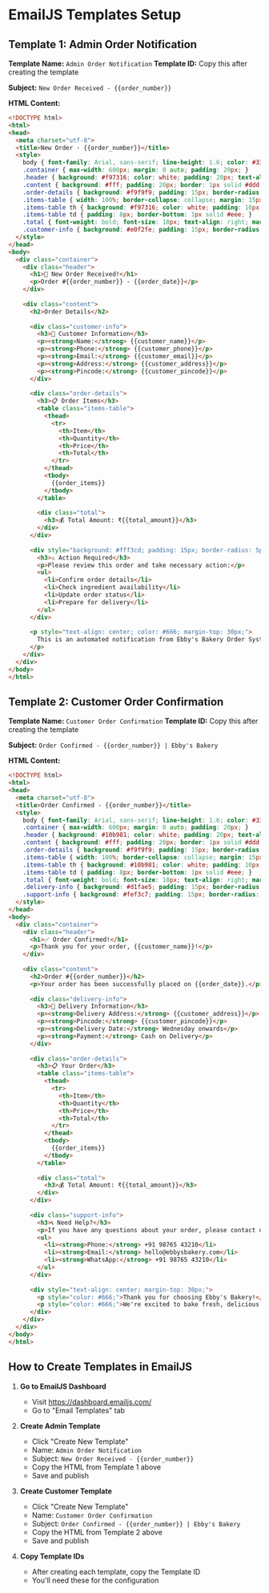 # EmailJS Templates Setup

## Template 1: Admin Order Notification

**Template Name:** `Admin Order Notification`
**Template ID:** Copy this after creating the template

**Subject:** `New Order Received - {{order_number}}`

**HTML Content:**
```html
<!DOCTYPE html>
<html>
<head>
  <meta charset="utf-8">
  <title>New Order - {{order_number}}</title>
  <style>
    body { font-family: Arial, sans-serif; line-height: 1.6; color: #333; }
    .container { max-width: 600px; margin: 0 auto; padding: 20px; }
    .header { background: #f97316; color: white; padding: 20px; text-align: center; border-radius: 8px 8px 0 0; }
    .content { background: #fff; padding: 20px; border: 1px solid #ddd; border-radius: 0 0 8px 8px; }
    .order-details { background: #f9f9f9; padding: 15px; border-radius: 5px; margin: 15px 0; }
    .items-table { width: 100%; border-collapse: collapse; margin: 15px 0; }
    .items-table th { background: #f97316; color: white; padding: 10px; text-align: left; }
    .items-table td { padding: 8px; border-bottom: 1px solid #eee; }
    .total { font-weight: bold; font-size: 18px; text-align: right; margin-top: 15px; }
    .customer-info { background: #e0f2fe; padding: 15px; border-radius: 5px; margin: 15px 0; }
  </style>
</head>
<body>
  <div class="container">
    <div class="header">
      <h1>🎂 New Order Received!</h1>
      <p>Order #{{order_number}} - {{order_date}}</p>
    </div>
    
    <div class="content">
      <h2>Order Details</h2>
      
      <div class="customer-info">
        <h3>👤 Customer Information</h3>
        <p><strong>Name:</strong> {{customer_name}}</p>
        <p><strong>Phone:</strong> {{customer_phone}}</p>
        <p><strong>Email:</strong> {{customer_email}}</p>
        <p><strong>Address:</strong> {{customer_address}}</p>
        <p><strong>Pincode:</strong> {{customer_pincode}}</p>
      </div>
      
      <div class="order-details">
        <h3>📋 Order Items</h3>
        <table class="items-table">
          <thead>
            <tr>
              <th>Item</th>
              <th>Quantity</th>
              <th>Price</th>
              <th>Total</th>
            </tr>
          </thead>
          <tbody>
            {{order_items}}
          </tbody>
        </table>
        
        <div class="total">
          <h3>💰 Total Amount: ₹{{total_amount}}</h3>
        </div>
      </div>
      
      <div style="background: #fff3cd; padding: 15px; border-radius: 5px; margin: 15px 0;">
        <h3>⚠️ Action Required</h3>
        <p>Please review this order and take necessary action:</p>
        <ul>
          <li>Confirm order details</li>
          <li>Check ingredient availability</li>
          <li>Update order status</li>
          <li>Prepare for delivery</li>
        </ul>
      </div>
      
      <p style="text-align: center; color: #666; margin-top: 30px;">
        This is an automated notification from Ebby's Bakery Order System
      </p>
    </div>
  </div>
</body>
</html>
```

## Template 2: Customer Order Confirmation

**Template Name:** `Customer Order Confirmation`
**Template ID:** Copy this after creating the template

**Subject:** `Order Confirmed - {{order_number}} | Ebby's Bakery`

**HTML Content:**
```html
<!DOCTYPE html>
<html>
<head>
  <meta charset="utf-8">
  <title>Order Confirmed - {{order_number}}</title>
  <style>
    body { font-family: Arial, sans-serif; line-height: 1.6; color: #333; }
    .container { max-width: 600px; margin: 0 auto; padding: 20px; }
    .header { background: #10b981; color: white; padding: 20px; text-align: center; border-radius: 8px 8px 0 0; }
    .content { background: #fff; padding: 20px; border: 1px solid #ddd; border-radius: 0 0 8px 8px; }
    .order-details { background: #f9f9f9; padding: 15px; border-radius: 5px; margin: 15px 0; }
    .items-table { width: 100%; border-collapse: collapse; margin: 15px 0; }
    .items-table th { background: #10b981; color: white; padding: 10px; text-align: left; }
    .items-table td { padding: 8px; border-bottom: 1px solid #eee; }
    .total { font-weight: bold; font-size: 18px; text-align: right; margin-top: 15px; }
    .delivery-info { background: #d1fae5; padding: 15px; border-radius: 5px; margin: 15px 0; }
    .support-info { background: #fef3c7; padding: 15px; border-radius: 5px; margin: 15px 0; }
  </style>
</head>
<body>
  <div class="container">
    <div class="header">
      <h1>✅ Order Confirmed!</h1>
      <p>Thank you for your order, {{customer_name}}!</p>
    </div>
    
    <div class="content">
      <h2>Order #{{order_number}}</h2>
      <p>Your order has been successfully placed on {{order_date}}.</p>
      
      <div class="delivery-info">
        <h3>🚚 Delivery Information</h3>
        <p><strong>Delivery Address:</strong> {{customer_address}}</p>
        <p><strong>Pincode:</strong> {{customer_pincode}}</p>
        <p><strong>Delivery Date:</strong> Wednesday onwards</p>
        <p><strong>Payment:</strong> Cash on Delivery</p>
      </div>
      
      <div class="order-details">
        <h3>📋 Your Order</h3>
        <table class="items-table">
          <thead>
            <tr>
              <th>Item</th>
              <th>Quantity</th>
              <th>Price</th>
              <th>Total</th>
            </tr>
          </thead>
          <tbody>
            {{order_items}}
          </tbody>
        </table>
        
        <div class="total">
          <h3>💰 Total Amount: ₹{{total_amount}}</h3>
        </div>
      </div>
      
      <div class="support-info">
        <h3>📞 Need Help?</h3>
        <p>If you have any questions about your order, please contact us:</p>
        <ul>
          <li><strong>Phone:</strong> +91 98765 43210</li>
          <li><strong>Email:</strong> hello@ebbysbakery.com</li>
          <li><strong>WhatsApp:</strong> +91 98765 43210</li>
        </ul>
      </div>
      
      <div style="text-align: center; margin-top: 30px;">
        <p style="color: #666;">Thank you for choosing Ebby's Bakery!</p>
        <p style="color: #666;">We're excited to bake fresh, delicious treats for you! 🎂</p>
      </div>
    </div>
  </div>
</body>
</html>
```

## How to Create Templates in EmailJS

1. **Go to EmailJS Dashboard**
   - Visit https://dashboard.emailjs.com/
   - Go to "Email Templates" tab

2. **Create Admin Template**
   - Click "Create New Template"
   - Name: `Admin Order Notification`
   - Subject: `New Order Received - {{order_number}}`
   - Copy the HTML from Template 1 above
   - Save and publish

3. **Create Customer Template**
   - Click "Create New Template"
   - Name: `Customer Order Confirmation`
   - Subject: `Order Confirmed - {{order_number}} | Ebby's Bakery`
   - Copy the HTML from Template 2 above
   - Save and publish

4. **Copy Template IDs**
   - After creating each template, copy the Template ID
   - You'll need these for the configuration 